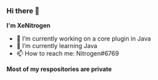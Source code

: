 ### Hi there 👋

**I'm XeNitrogen**

- 🔭 I’m currently working on a core plugin in Java
- 🌱 I’m currently learning Java
- 📫 How to reach me: Nitrogen#6769 

**Most of my respositories are private**
